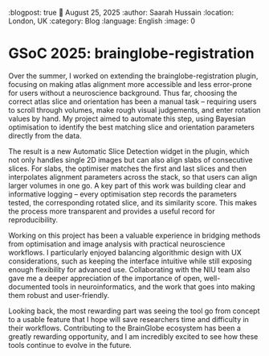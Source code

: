 :blogpost: true
:date: August 25, 2025
:author: Saarah Hussain
:location: London, UK
:category: Blog
:language: English
:image: 0

# GSoC 2025: brainglobe-registration

Over the summer, I worked on extending the brainglobe-registration plugin, 
focusing on making atlas alignment more accessible and less error-prone for 
users without a neuroscience background. Thus far, choosing the correct atlas 
slice and orientation has been a manual task – requiring users to scroll 
through volumes, make rough visual judgements, and enter rotation values by 
hand. My project aimed to automate this step, using Bayesian optimisation to 
identify the best matching slice and orientation parameters directly from the 
data.

The result is a new Automatic Slice Detection widget in the plugin, which not 
only handles single 2D images but can also align slabs of consecutive slices. 
For slabs, the optimiser matches the first and last slices and then 
interpolates alignment parameters across the stack, so that users can align 
larger volumes in one go. A key part of this work was building clear and 
informative logging – every optimisation step records the parameters tested, 
the corresponding rotated slice, and its similarity score. This makes the 
process more transparent and provides a useful record for reproducibility.

Working on this project has been a valuable experience in bridging methods 
from optimisation and image analysis with practical neuroscience workflows. 
I particularly enjoyed balancing algorithmic design with UX considerations, 
such as keeping the interface intuitive while still exposing enough 
flexibility for advanced use. Collaborating with the NIU team also gave me a 
deeper appreciation of the importance of open, well-documented tools in 
neuroinformatics, and the work that goes into making them robust and 
user-friendly.

Looking back, the most rewarding part was seeing the tool go from concept to 
a usable feature that I hope will save researchers time and difficulty in 
their workflows. Contributing to the BrainGlobe ecosystem has been a greatly 
rewarding opportunity, and I am incredibly excited to see how these tools 
continue to evolve in the future.
